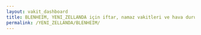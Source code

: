 ```yaml
---
layout: vakit_dashboard
title: BLENHEIM, YENI_ZELLANDA için iftar, namaz vakitleri ve hava durumu - ilçe/eyalet seç
permalink: /YENI_ZELLANDA/BLENHEIM/
---
```


<script type="text/javascript">
  var GLOBAL_COUNTRY = 'YENI_ZELLANDA';
  var GLOBAL_CITY = 'BLENHEIM';
  var GLOBAL_STATE = '';
  var lat = 72;
  var lon = 21;
</script>
